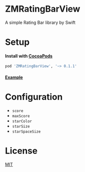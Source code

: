 # ZMRatingBarView
A simple Rating Bar library by Swift

# Setup

#### Install with [CocoaPods](http://cocoapods.org/)

```ruby
pod 'ZMRatingBarView', '~> 0.1.1'
```

#### [Example](Example/Example/ViewController.swift)

# Configuration

* `score`
* `maxScore`
* `starColor`
* `starSize`
* `starSpaceSize`

# License

[MIT](LICENSE)
